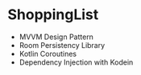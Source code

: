 # ShoppingList

- MVVM Design Pattern
- Room Persistency Library
- Kotlin Coroutines
- Dependency Injection with Kodein
